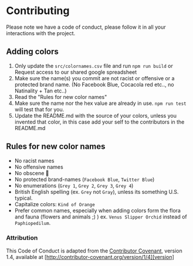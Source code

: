 # Contributing

Please note we have a code of conduct, please follow it in all your interactions with the project.

## Adding colors

1. Only update the `src/colornames.csv` file and run `npm run build`
   or Request access to our shared google spreadsheet
2. Make sure the name(s) you commit are not racist or offensive or a protected brand name.
   (No Facebook Blue, Cocacola red etc.., no Natinality + Tan etc..)
3. Read the "Rules for new color names"
4. Make sure the name nor the hex value are already in use. `npm run test` will test that for you.
5. Update the README.md with the source of your colors, unless you invented that color, in this case
   add your self to the contributors in the README.md

## Rules for new color names

- No racist names
- No offensive names
- No obscene 💩
- No protected brand-names (`Facebook Blue`, `Twitter Blue`)
- No enumerations (`Grey 1`, `Grey 2`, `Grey 3`, `Grey 4`)
- British English spelling (ex. `Grey` not `Gray`), unless its something U.S. typical.
- Capitalize colors: `Kind of Orange`
- Prefer common names, especially when adding colors form the flora and fauna (flowers and animals ;) ) 
  ex. `Venus Slipper Orchid` instead of `Paphiopedilum`.

### Attribution

This Code of Conduct is adapted from the [Contributor Covenant][homepage], version 1.4,
available at [http://contributor-covenant.org/version/1/4][version]

[homepage]: http://contributor-covenant.org
[version]: http://contributor-covenant.org/version/1/4/
